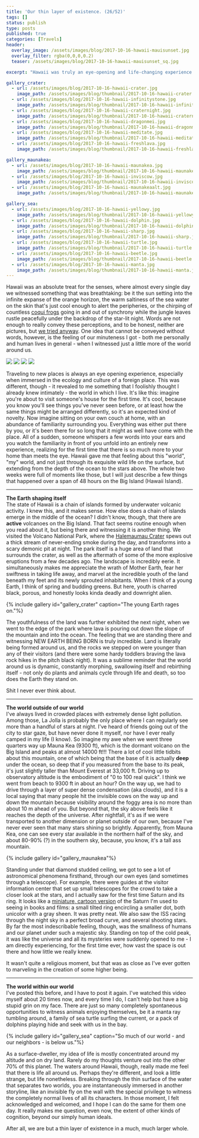 ```yaml
---
title: 'Our thin layer of existence. (26/52)'
tags: []
status: publish
type: posts
published: true
categories: [Travels]
header:
  overlay_image: /assets/images/blog/2017-10-16-hawaii-mauisunset.jpg
  overlay_filter: rgba(0,0,0,0.2)
  teaser: /assets/images/blog/2017-10-16-hawaii-mauisunset_sq.jpg

excerpt: "Hawaii was truly an eye-opening and life-changing experience."

gallery_crater:
  - url: /assets/images/blog/2017-10-16-hawaii-crater.jpg
    image_path: /assets/images/blog/thumbnail/2017-10-16-hawaii-crater.jpg  
  - url: /assets/images/blog/2017-10-16-hawaii-infinitystone.jpg
    image_path: /assets/images/blog/thumbnail/2017-10-16-hawaii-infinitystone.jpg
  - url: /assets/images/blog/2017-10-16-hawaii-craternight.jpg
    image_path: /assets/images/blog/thumbnail/2017-10-16-hawaii-craternight.jpg
  - url: /assets/images/blog/2017-10-16-hawaii-dragonmei.jpg
    image_path: /assets/images/blog/thumbnail/2017-10-16-hawaii-dragonmei.jpg
  - url: /assets/images/blog/2017-10-16-hawaii-meditate.jpg
    image_path: /assets/images/blog/thumbnail/2017-10-16-hawaii-meditate.jpg
  - url: /assets/images/blog/2017-10-16-hawaii-freshlava.jpg
    image_path: /assets/images/blog/thumbnail/2017-10-16-hawaii-freshlava.jpg    

gallery_maunakea:
  - url: /assets/images/blog/2017-10-16-hawaii-maunakea.jpg
    image_path: /assets/images/blog/thumbnail/2017-10-16-hawaii-maunakea.jpg
  - url: /assets/images/blog/2017-10-16-hawaii-inviscow.jpg
    image_path: /assets/images/blog/thumbnail/2017-10-16-hawaii-inviscow.jpg
  - url: /assets/images/blog/2017-10-16-hawaii-maunakeaalt.jpg
    image_path: /assets/images/blog/thumbnail/2017-10-16-hawaii-maunakeaalt.jpg

gallery_sea:
  - url: /assets/images/blog/2017-10-16-hawaii-yellowy.jpg
    image_path: /assets/images/blog/thumbnail/2017-10-16-hawaii-yellowy.jpg
  - url: /assets/images/blog/2017-10-16-hawaii-dolphin.jpg
    image_path: /assets/images/blog/thumbnail/2017-10-16-hawaii-dolphin.jpg
  - url: /assets/images/blog/2017-10-16-hawaii-sharp.jpg
    image_path: /assets/images/blog/thumbnail/2017-10-16-hawaii-sharp.jpg
  - url: /assets/images/blog/2017-10-16-hawaii-turtle.jpg
    image_path: /assets/images/blog/thumbnail/2017-10-16-hawaii-turtle.jpg
  - url: /assets/images/blog/2017-10-16-hawaii-beetle.jpg
    image_path: /assets/images/blog/thumbnail/2017-10-16-hawaii-beetle.jpg
  - url: /assets/images/blog/2017-10-16-hawaii-manta.jpg
    image_path: /assets/images/blog/thumbnail/2017-10-16-hawaii-manta.jpg
---
```


Hawaii was an absolute treat for the senses, where almost every single day we
witnessed something that was breathtaking: be it the sun setting into the
infinite expanse of the orange horizon, the warm saltiness of the sea water on
the skin that's just cool enough to alert the peripheries, or the chirping of
countless [coqui frogs][1] going in
and out of synchrony while the jungle leaves rustle peacefully under the
backdrop of the star-lit night. Words are not enough to really convey these
perceptions, and to be honest, neither are pictures, but [we tried
anyway](/gallery/hawaii-2017). One idea that cannot be conveyed without words,
however, is the feeling of our minuteness I got - both me personally and human
lives in general - when I witnessed just a little more of the world around us.

![](/assets/images/blog/2017-10-16-hawaii-hanauma.jpg)
![](/assets/images/blog/2017-10-16-hawaii-mauisunset.jpg)
![](/assets/images/blog/2017-10-16-hawaii-road2hana.jpg)
![](/assets/images/blog/2017-10-16-hawaii-haleakala.jpg)

Traveling to new places is always an eye opening experience, especially when
immersed in the ecology and culture of a foreign place. This was different,
though - it revealed to me something that I foolishly thought I already knew
intimately - the world in which I live. It's like this: imagine you're about
to visit someone's house for the first time. It's cool, because you know
you'll see things you've never seen before, or at least how the same things
might be arranged differently, so it's an expected kind of novelty. Now
imagine sitting on your own couch at home, with an abundance of familiarity
surrounding you. Everything was either put there by you, or it's been there
for so long that it might as well have come with the place. All of a sudden,
someone whispers a few words into your ears and you watch the familiarity in
front of you unfold into an entirely new experience, realizing for the first
time that there is so much more to your home than meets the eye. Hawaii gave
me that feeling about this "world", "my" world, and not just through its
exquisite wild life on the surface, but extending from the depth of the ocean
to the stars above. The whole two weeks were full of moments like those, but I
will just describe a few things that happened over a span of 48 hours on the
Big Island (Hawaii Island).

* * *

**The Earth shaping itself**  
The state of Hawaii is a chain of islands formed by underwater volcanic
activity. I knew this, and it makes sense. How else does a chain of islands
emerge in the middle of the ocean? I didn't know, though, that there are
**active** volcanoes on the Big Island. That fact seems routine enough when
you read about it, but being there and witnessing it is another thing. We
visited the Volcano National Park, where the [Halemaumau
Crater][2] spews out a thick stream of never-ending smoke during the day, and transforms into a scary demonic pit at night. The park itself is a huge area of land that surrounds the crater, as well as the aftermath of some of the more explosive eruptions
from a few decades ago. The landscape is incredibly eerie. It simultaneously
makes me appreciate the wrath of Mother Earth, fear her swiftness in taking
life away, and marvel at the incredible youth of the land beneath my feet and
its newly sprouted inhabitants. When I think of a young Earth, I think of
spring and budding greens. But here, youth is charred black, porous, and
honestly looks kinda deadly and downright alien.

{% include gallery id="gallery_crater" caption="The young Earth rages on."%}


The youthfulness of the land was further exhibited the next night, when we
went to the edge of the park where lava is pouring out down the slope of the
mountain and into the ocean. The feeling that we are standing there and
witnessing NEW EARTH BEING BORN is truly incredible. Land is literally being
formed around us, and the rocks we stepped on were younger than any of their
visitors (and there were some hardy toddlers braving the lava rock hikes in
the pitch black night). It was a sublime reminder that the world around us is
dynamic, constantly morphing, swallowing itself and rebirthing itself - not
only do plants and animals cycle through life and death, so too does the Earth
they stand on.

Shit I never ever think about.
* * *

**The world outside of our world**  
I've always lived in crowded places with extremely dense light pollution.
Among those, La Jolla is probably the only place where I can regularly see
more than a handful of stars at night. I've heard of friends going out of the
city to star gaze, but have never done it myself, nor have I ever really
camped in my life (I know). So imagine my awe when we went three quarters way
up Mauna Kea (9300 ft), which is the dormant volcano on the Big Island and
peaks at almost 14000 ft!!! There a lot of cool little tidbits about this
mountain, one of which being that the base of it is actually **deep** under
the ocean, so deep that if you measured from the base to its peak, it's just
slightly taller than Mount Everest at 33,000 ft. Driving up to observatory
altitude is the embodiment of "0 to 100 real quick". I think we went from
beach to 9300 ft in about an hour? On the way up, we had to drive through a
layer of super dense condensation (aka clouds), and it is a local saying that
many people hit the invisible cows on the way up and down the mountain because
visibility around the foggy area is no more than about 10 m ahead of you. But
beyond that, the sky above feels like it reaches the depth of the universe.
After nightfall, it's as if we were transported to another dimension or planet
outside of our own, because I've never ever seen that many stars shining so
brightly. Apparently, from Mauna Kea, one can see every star available in the
northern half of the sky, and about 80-90% (?) in the southern sky, because,
you know, it's a tall ass mountain.

{% include gallery id="gallery_maunakea"%}

Standing under that diamond studded ceiling, we got to see a lot of
astronomical phenomena firsthand, through our own eyes (and sometimes through
a telescope). For example, there were guides at the visitor information center
that set up small telescopes for the crowd to take a closer look at the stars,
and I actually saw for the first time Saturn and its ring. It looks like a
[miniature, cartoon version][3] of the Saturn I'm used to seeing in
books and films: a small tilted ring encircling a smaller dot, both unicolor
with a gray sheen. It was pretty neat. We also saw the ISS racing through the
night sky in a perfect broad curve, and several shooting stars. By far the
most indescribable feeling, though, was the smallness of humans and our planet
under such a majestic sky. Standing on top of the cold peak, it was like the
universe and all its mysteries were suddenly opened to me - I am directly
experiencing, for the first time ever, how vast the space is out there and how
little we really knew.

It wasn't quite a religious moment, but that was as close as I've ever gotten
to marveling in the creation of some higher being.

* * *

**The world within our world**  
I've posted this before, and I have to post it again. I've watched this video
myself about 20 times now, and every time I do, I can't help but have a big
stupid grin on my face. There are just so many completely spontaneous
opportunities to witness animals enjoying themselves, be it a manta ray
tumbling around, a family of sea turtle surfing the current, or a pack of
dolphins playing hide and seek with us in the bay.

{% include gallery id="gallery_sea" caption="So much of our world - and our neighbors - is below us."%}

As a surface-dweller, my idea of life is mostly concentrated around my
altitude and on dry land. Rarely do my thoughts venture out into the other 70%
of this planet. The waters around Hawaii, though, really made me feel that
there is life all around us. Perhaps they're different, and look a little
strange, but life nonetheless. Breaking through the thin surface of the water
that separates two worlds, you are instantaneously immersed in another
storyline, like an invisible fly on the wall with the special privilege to
witness the completely normal lives of all its characters. In those moment, I
felt acknowledged and welcomed, and I hope I can do the same for them one day.
It really makes me question, even now, the extent of other kinds of cognition,
beyond our simply human ideals.

After all, we are but a thin layer of existence in a much, much larger whole.

[1]:https://www.youtube.com/watch?v=TA_9_zAK5sA
[2]:https://en.wikipedia.org/wiki/Halemaumau_Crater
[3]:http://www.deepskywatch.com/images/articles/see-in-telescope/saturn-in-small-scope-n.jpg
